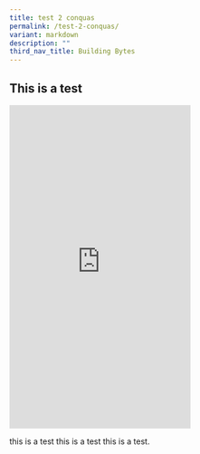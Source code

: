 ```yaml
---
title: test 2 conquas
permalink: /test-2-conquas/
variant: markdown
description: ""
third_nav_title: Building Bytes
---
```

<h2>This is a  test</h2>
<p></p>
<div class="iframe-wrapper">
<iframe style="border: none; overflow: hidden; width: 320px; height: 571px;" allowfullscreen="true" frameborder="0" src="https://www.facebook.com/plugins/video.php?height=571&amp;href=https%3A%2F%2Fwww.facebook.com%2FBCASingapore%2Fvideos%2F1828103331307353%2F&amp;show_text=false&amp;width=320&amp;t=0"></iframe>
</div>
<p>this is a test this is a test this is a test.</p>